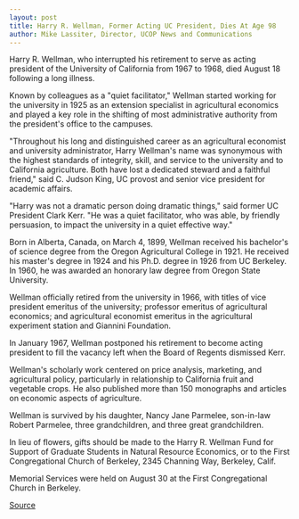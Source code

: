 ```yaml
---
layout: post
title: Harry R. Wellman, Former Acting UC President, Dies At Age 98
author: Mike Lassiter, Director, UCOP News and Communications
---
```


Harry R. Wellman, who interrupted his retirement to serve as acting president of the University of California from 1967 to 1968, died August 18 following a long illness.

Known by colleagues as a "quiet facilitator," Wellman started working for the university in 1925 as an extension specialist in agricultural economics and played a key role in the shifting of most administrative authority from the president's office to the campuses.

"Throughout his long and distinguished career as an agricultural economist and university administrator, Harry Wellman's name was synonymous with the highest standards of integrity, skill, and service to the university and to California agriculture. Both have lost a dedicated steward and a faithful friend," said C. Judson King, UC provost and senior vice president for academic affairs.

"Harry was not a dramatic person doing dramatic things," said former UC President Clark Kerr. "He was a quiet facilitator, who was able, by friendly persuasion, to impact the university in a quiet effective way."

Born in Alberta, Canada, on March 4, 1899, Wellman received his bachelor's of science degree from the Oregon Agricultural College in 1921. He received his master's degree in 1924 and his Ph.D. degree in 1926 from UC Berkeley. In 1960, he was awarded an honorary law degree from Oregon State University.

Wellman officially retired from the university in 1966, with titles of vice president emeritus of the university; professor emeritus of agricultural economics; and agricultural economist emeritus in the agricultural experiment station and Giannini Foundation.

In January 1967, Wellman postponed his retirement to become acting president to fill the vacancy left when the Board of Regents dismissed Kerr.

Wellman's scholarly work centered on price analysis, marketing, and agricultural policy, particularly in relationship to California fruit and vegetable crops. He also published more than 150 monographs and articles on economic aspects of agriculture.

Wellman is survived by his daughter, Nancy Jane Parmelee, son-in-law Robert Parmelee, three grandchildren, and three great grandchildren.

In lieu of flowers, gifts should be made to the Harry R. Wellman Fund for Support of Graduate Students in Natural Resource Economics, or to the First Congregational Church of Berkeley, 2345 Channing Way, Berkeley, Calif.

Memorial Services were held on August 30 at the First Congregational Church in Berkeley.

[Source](http://www1.ucsc.edu/oncampus/currents/97-09-01/wellman.htm "Permalink to Harry R. Wellman dies: 09-01-97")
